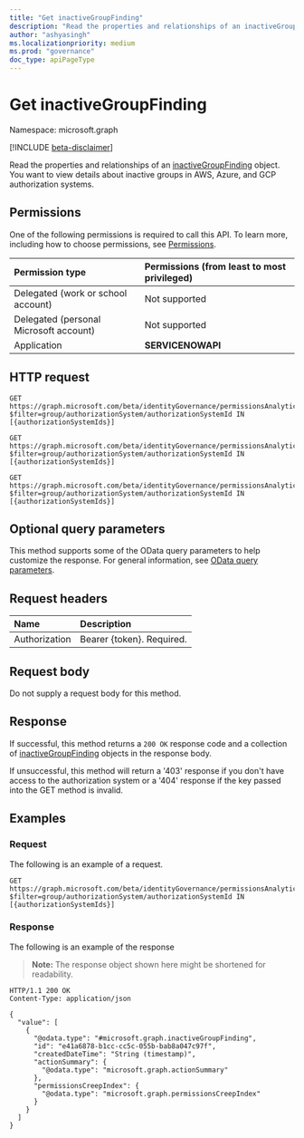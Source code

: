 ```yaml
---
title: "Get inactiveGroupFinding"
description: "Read the properties and relationships of an inactiveGroupFinding object."
author: "ashyasingh"
ms.localizationpriority: medium
ms.prod: "governance"
doc_type: apiPageType
---
```


# Get inactiveGroupFinding
Namespace: microsoft.graph

[!INCLUDE [beta-disclaimer](../../includes/beta-disclaimer.md)]

Read the properties and relationships of an [inactiveGroupFinding](../resources/inactivegroupfinding.md) object.
You want to view details about inactive groups in AWS, Azure, and GCP authorization systems.

## Permissions
One of the following permissions is required to call this API. To learn more, including how to choose permissions, see [Permissions](/graph/permissions-reference).
 
|Permission type|Permissions (from least to most privileged)|
|:---|:---|
|Delegated (work or school account)|Not supported|
|Delegated (personal Microsoft account)|Not supported|
|Application|**SERVICENOWAPI**|

## HTTP request
<!-- {
  "blockType": "ignored"
}
-->
```http
GET https://graph.microsoft.com/beta/identityGovernance/permissionsAnalytics/aws/findings/microsoft.graph.inactiveGroupFinding?$filter=group/authorizationSystem/authorizationSystemId IN [{authorizationSystemIds}]
```

<!-- {
  "blockType": "ignored"
}
-->
```http
GET https://graph.microsoft.com/beta/identityGovernance/permissionsAnalytics/azure/findings/microsoft.graph.inactiveGroupFinding?$filter=group/authorizationSystem/authorizationSystemId IN [{authorizationSystemIds}]
```

<!-- {
  "blockType": "ignored"
}
-->
```http
GET https://graph.microsoft.com/beta/identityGovernance/permissionsAnalytics/gcp/findings/microsoft.graph.inactiveGroupFinding?$filter=group/authorizationSystem/authorizationSystemId IN [{authorizationSystemIds}]
```

## Optional query parameters
This method supports some of the OData query parameters to help customize the response. For general information, see [OData query parameters](/graph/query-parameters).

## Request headers
|Name|Description|
|:---|:---|
|Authorization|Bearer {token}. Required.|

## Request body
Do not supply a request body for this method.

## Response

If successful, this method returns a `200 OK` response code and a collection of [inactiveGroupFinding](../resources/inactivegroupfinding.md) objects in the response body.

If unsuccessful, this method will return a '403' response if you don't have access to the authorization system or a '404' response if the key passed into the GET method is invalid.

## Examples

### Request
The following is an example of a request.
<!-- {
  "blockType": "request",
  "name": "list_inactivegroupfinding"
}
-->
``` http
GET https://graph.microsoft.com/beta/identityGovernance/permissionsAnalytics/gcp/findings/graph.inactiveGroupFinding?$filter=group/authorizationSystem/authorizationSystemId IN [{authorizationSystemIds}]
```

### Response
The following is an example of the response
>**Note:** The response object shown here might be shortened for readability.
<!-- {
  "blockType": "response",
  "truncated": true,
  "@odata.type": "Collection(microsoft.graph.inactiveGroupFinding)"
}
-->
``` http
HTTP/1.1 200 OK
Content-Type: application/json

{
  "value": [
    {
      "@odata.type": "#microsoft.graph.inactiveGroupFinding",
      "id": "e41a6878-b1cc-cc5c-055b-bab8a047c97f",
      "createdDateTime": "String (timestamp)",
      "actionSummary": {
        "@odata.type": "microsoft.graph.actionSummary"
      },
      "permissionsCreepIndex": {
        "@odata.type": "microsoft.graph.permissionsCreepIndex"
      }
    }
  ]
}
```
